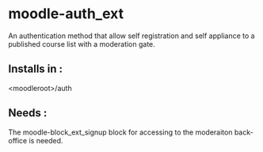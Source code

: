moodle-auth_ext
===============

An authentication method that allow self registration and self appliance to a published course list with a moderation gate. 

Installs in : 
-------------
&lt;moodleroot&gt;/auth


Needs : 
-------

The moodle-block_ext_signup block for accessing to the moderaiton back-office is needed.